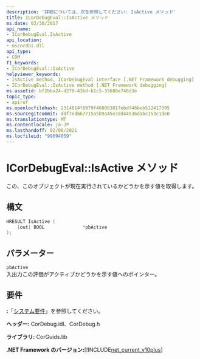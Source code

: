 ```yaml
---
description: '詳細については、次を参照してください: IsActive メソッド'
title: ICorDebugEval::IsActive メソッド
ms.date: 03/30/2017
api_name:
- ICorDebugEval.IsActive
api_location:
- mscordbi.dll
api_type:
- COM
f1_keywords:
- ICorDebugEval::IsActive
helpviewer_keywords:
- IsActive method, ICorDebugEval interface [.NET Framework debugging]
- ICorDebugEval::IsActive method [.NET Framework debugging]
ms.assetid: bf2bba24-d278-43bd-b1c5-35680e748d3e
topic_type:
- apiref
ms.openlocfilehash: 2314814f8979f460063017ebdf46beb512417395
ms.sourcegitcommit: ddf7edb67715a5b9a45e3dd44536dabc153c1de0
ms.translationtype: MT
ms.contentlocale: ja-JP
ms.lasthandoff: 02/06/2021
ms.locfileid: "99694059"
---
```

# <a name="icordebugevalisactive-method"></a>ICorDebugEval::IsActive メソッド

この、このオブジェクトが現在実行されているかどうかを示す値を取得します。  
  
## <a name="syntax"></a>構文  
  
```cpp  
HRESULT IsActive (  
    [out] BOOL              *pbActive  
);  
```  
  
## <a name="parameters"></a>パラメーター  

 `pbActive`  
 入出力この評価がアクティブかどうかを示す値へのポインター。  
  
## <a name="requirements"></a>要件  

 **:**「[システム要件](../../get-started/system-requirements.md)」を参照してください。  
  
 **ヘッダー:** CorDebug.idl、CorDebug.h  
  
 **ライブラリ:** CorGuids.lib  
  
 **.NET Framework のバージョン:**[!INCLUDE[net_current_v10plus](../../../../includes/net-current-v10plus-md.md)]
